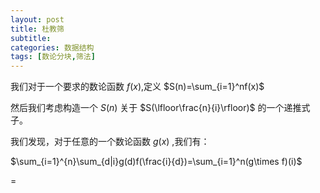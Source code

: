 ```yaml
---
layout: post
title: 杜教筛
subtitle: 
categories: 数据结构
tags: [数论分块,筛法]
---
```


我们对于一个要求的数论函数 $f(x)$,定义 $S(n)=\sum_{i=1}^nf(x)$ 

然后我们考虑构造一个 $S(n)$ 关于 $S(\lfloor\frac{n}{i}\rfloor)$ 的一个递推式子。

我们发现，对于任意的一个数论函数 $g(x)$ ,我们有：

$\sum_{i=1}^{n}\sum_{d|i}g(d)f(\frac{i}{d})=\sum_{i=1}^n(g\times f)(i)$

$=$